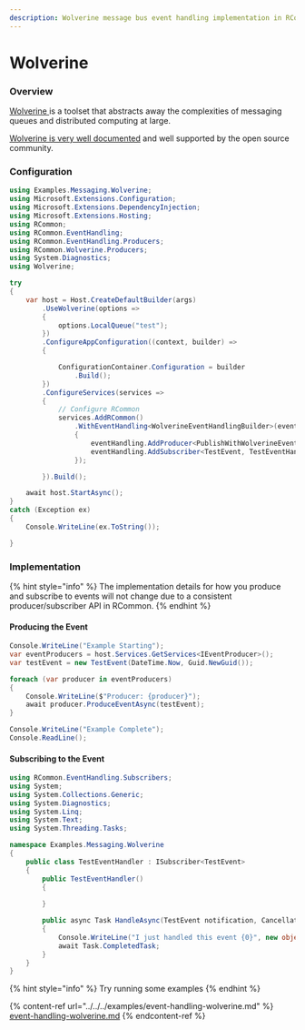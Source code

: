 ```yaml
---
description: Wolverine message bus event handling implementation in RCommon
---
```


# Wolverine

### Overview

[Wolverine ](https://wolverine.netlify.app/)is a toolset that abstracts away the complexities of messaging queues and distributed computing at large.&#x20;

[Wolverine is very well documented](https://wolverine.netlify.app/) and well supported by the open source community.&#x20;

### Configuration

```csharp
using Examples.Messaging.Wolverine;
using Microsoft.Extensions.Configuration;
using Microsoft.Extensions.DependencyInjection;
using Microsoft.Extensions.Hosting;
using RCommon;
using RCommon.EventHandling;
using RCommon.EventHandling.Producers;
using RCommon.Wolverine.Producers;
using System.Diagnostics;
using Wolverine;

try
{
    var host = Host.CreateDefaultBuilder(args)
        .UseWolverine(options =>
        {
            options.LocalQueue("test");
        })
        .ConfigureAppConfiguration((context, builder) =>
        {

            ConfigurationContainer.Configuration = builder
                .Build();
        })
        .ConfigureServices(services =>
        {
            // Configure RCommon
            services.AddRCommon()
                .WithEventHandling<WolverineEventHandlingBuilder>(eventHandling =>
                {
                    eventHandling.AddProducer<PublishWithWolverineEventProducer>();
                    eventHandling.AddSubscriber<TestEvent, TestEventHandler>();
                });

        }).Build();

    await host.StartAsync();
}
catch (Exception ex)
{
    Console.WriteLine(ex.ToString());

}


```

### Implementation

{% hint style="info" %}
The implementation details for how you produce and subscribe to events will not change due to a consistent producer/subscriber API in RCommon.
{% endhint %}

#### Producing the Event

```csharp
Console.WriteLine("Example Starting");
var eventProducers = host.Services.GetServices<IEventProducer>();
var testEvent = new TestEvent(DateTime.Now, Guid.NewGuid());

foreach (var producer in eventProducers)
{
    Console.WriteLine($"Producer: {producer}");
    await producer.ProduceEventAsync(testEvent);
}

Console.WriteLine("Example Complete");
Console.ReadLine();
```

#### Subscribing to the Event

```csharp
using RCommon.EventHandling.Subscribers;
using System;
using System.Collections.Generic;
using System.Diagnostics;
using System.Linq;
using System.Text;
using System.Threading.Tasks;

namespace Examples.Messaging.Wolverine
{
    public class TestEventHandler : ISubscriber<TestEvent>
    {
        public TestEventHandler()
        {
                
        }

        public async Task HandleAsync(TestEvent notification, CancellationToken cancellationToken = default)
        {
            Console.WriteLine("I just handled this event {0}", new object[] { notification.ToString() });
            await Task.CompletedTask;
        }
    }
}
```



{% hint style="info" %}
Try running some examples
{% endhint %}

{% content-ref url="../../../examples/event-handling-wolverine.md" %}
[event-handling-wolverine.md](../../../examples/event-handling-wolverine.md)
{% endcontent-ref %}


